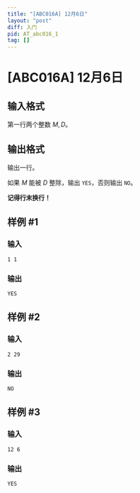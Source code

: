 ```yaml
---
title: "[ABC016A] 12月6日"
layout: "post"
diff: 入门
pid: AT_abc016_1
tag: []
---
```


# [ABC016A] 12月6日

## 输入格式

第一行两个整数 $M, D$。

## 输出格式

输出一行。

如果 $M$ 能被 $D$ 整除，输出 `YES`，否则输出 `NO`。

**记得行末换行！**

## 样例 #1

### 输入

```
1 1
```

### 输出

```
YES
```

## 样例 #2

### 输入

```
2 29
```

### 输出

```
NO
```

## 样例 #3

### 输入

```
12 6
```

### 输出

```
YES
```

